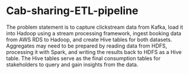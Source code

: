 # Cab-sharing-ETL-pipeline

The problem statement is to capture clickstream data from Kafka, load it into Hadoop using a stream processing framework, ingest booking data from AWS RDS to Hadoop, and create Hive tables for both datasets. Aggregates may need to be prepared by reading data from HDFS, processing it with Spark, and writing the results back to HDFS as a Hive table. The Hive tables serve as the final consumption tables for stakeholders to query and gain insights from the data.
